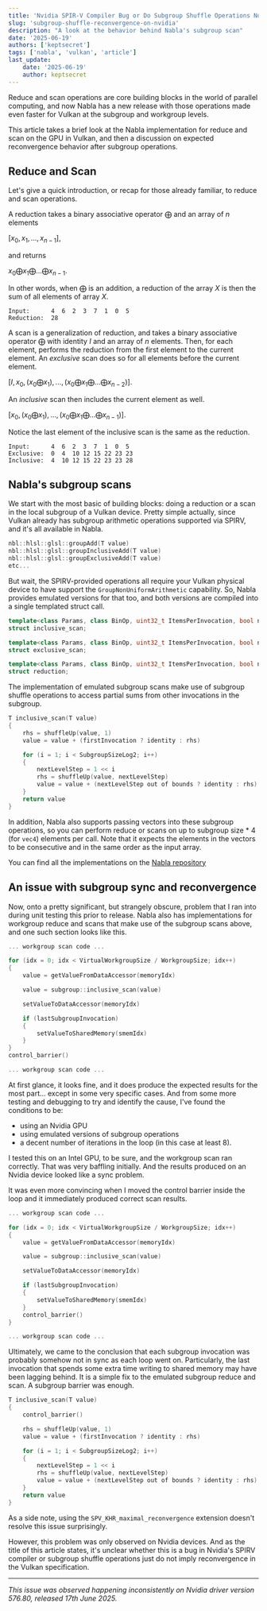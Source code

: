 ```yaml
---
title: 'Nvidia SPIR-V Compiler Bug or Do Subgroup Shuffle Operations Not Imply Reconvergence?'
slug: 'subgroup-shuffle-reconvergence-on-nvidia'
description: "A look at the behavior behind Nabla's subgroup scan"
date: '2025-06-19'
authors: ['keptsecret']
tags: ['nabla', 'vulkan', 'article']
last_update:
    date: '2025-06-19'
    author: keptsecret
---
```


Reduce and scan operations are core building blocks in the world of parallel computing, and now Nabla has a new release with those operations made even faster for Vulkan at the subgroup and workgroup levels.

This article takes a brief look at the Nabla implementation for reduce and scan on the GPU in Vulkan, and then a discussion on expected reconvergence behavior after subgroup operations.

<!-- truncate -->

## Reduce and Scan

Let's give a quick introduction, or recap for those already familiar, to reduce and scan operations.

A reduction takes a binary associative operator $\bigoplus$ and an array of $n$ elements

$\left[x_0, x_1,...,x_{n-1}\right]$,

and returns

$x_0 \bigoplus x_1 \bigoplus ... \bigoplus x_{n-1}$.

In other words, when $\bigoplus$ is an addition, a reduction of the array $X$ is then the sum of all elements of array $X$.

```
Input:      4  6  2  3  7  1  0  5
Reduction:  28
```

A scan is a generalization of reduction, and takes a binary associative operator $\bigoplus$ with identity $I$ and an array of $n$ elements.
Then, for each element, performs the reduction from the first element to the current element.
An _exclusive_ scan does so for all elements before the current element.

$\left[I, x_0, (x_0 \bigoplus x_1), ..., (x_0 \bigoplus x_1 \bigoplus ... \bigoplus x_{n-2})\right]$.

An _inclusive_ scan then includes the current element as well.

$\left[x_0, (x_0 \bigoplus x_1), ..., (x_0 \bigoplus x_1 \bigoplus ... \bigoplus x_{n-1})\right]$.

Notice the last element of the inclusive scan is the same as the reduction.

```
Input:      4  6  2  3  7  1  0  5
Exclusive:  0  4  10 12 15 22 23 23
Inclusive:  4  10 12 15 22 23 23 28
```

## Nabla's subgroup scans

We start with the most basic of building blocks: doing a reduction or a scan in the local subgroup of a Vulkan device.
Pretty simple actually, since Vulkan already has subgroup arithmetic operations supported via SPIRV, and it's all available in Nabla.

```cpp
nbl::hlsl::glsl::groupAdd(T value)
nbl::hlsl::glsl::groupInclusiveAdd(T value)
nbl::hlsl::glsl::groupExclusiveAdd(T value)
etc...
```

But wait, the SPIRV-provided operations all require your Vulkan physical device to have support the `GroupNonUniformArithmetic` capability.
So, Nabla provides emulated versions for that too, and both versions are compiled into a single templated struct call.

```cpp
template<class Params, class BinOp, uint32_t ItemsPerInvocation, bool native>
struct inclusive_scan;

template<class Params, class BinOp, uint32_t ItemsPerInvocation, bool native>
struct exclusive_scan;

template<class Params, class BinOp, uint32_t ItemsPerInvocation, bool native>
struct reduction;
```

The implementation of emulated subgroup scans make use of subgroup shuffle operations to access partial sums from other invocations in the subgroup.

```cpp
T inclusive_scan(T value)
{
    rhs = shuffleUp(value, 1)
    value = value + (firstInvocation ? identity : rhs)

    for (i = 1; i < SubgroupSizeLog2; i++)
    {
        nextLevelStep = 1 << i
        rhs = shuffleUp(value, nextLevelStep)
        value = value + (nextLevelStep out of bounds ? identity : rhs)
    }
    return value
}
```

In addition, Nabla also supports passing vectors into these subgroup operations, so you can perform reduce or scans on up to subgroup size * 4 (for `vec4`) elements per call.
Note that it expects the elements in the vectors to be consecutive and in the same order as the input array.

You can find all the implementations on the [Nabla repository](https://github.com/Devsh-Graphics-Programming/Nabla/blob/master/include/nbl/builtin/hlsl/subgroup2/arithmetic_portability_impl.hlsl)

## An issue with subgroup sync and reconvergence

Now, onto a pretty significant, but strangely obscure, problem that I ran into during unit testing this prior to release.
Nabla also has implementations for workgroup reduce and scans that make use of the subgroup scans above, and one such section looks like this.

```cpp
... workgroup scan code ...

for (idx = 0; idx < VirtualWorkgroupSize / WorkgroupSize; idx++)
{
    value = getValueFromDataAccessor(memoryIdx)

    value = subgroup::inclusive_scan(value)

    setValueToDataAccessor(memoryIdx)

    if (lastSubgroupInvocation)
    {
        setValueToSharedMemory(smemIdx)
    }
}
control_barrier()

... workgroup scan code ...
```

At first glance, it looks fine, and it does produce the expected results for the most part... except in some very specific cases.
And from some more testing and debugging to try and identify the cause, I've found the conditions to be:

* using an Nvidia GPU
* using emulated versions of subgroup operations
* a decent number of iterations in the loop (in this case at least 8).

I tested this on an Intel GPU, to be sure, and the workgroup scan ran correctly.
That was very baffling initially. And the results produced on an Nvidia device looked like a sync problem.

It was even more convincing when I moved the control barrier inside the loop and it immediately produced correct scan results.

```cpp
... workgroup scan code ...

for (idx = 0; idx < VirtualWorkgroupSize / WorkgroupSize; idx++)
{
    value = getValueFromDataAccessor(memoryIdx)

    value = subgroup::inclusive_scan(value)

    setValueToDataAccessor(memoryIdx)

    if (lastSubgroupInvocation)
    {
        setValueToSharedMemory(smemIdx)
    }
    control_barrier()
}

... workgroup scan code ...
```

Ultimately, we came to the conclusion that each subgroup invocation was probably somehow not in sync as each loop went on.
Particularly, the last invocation that spends some extra time writing to shared memory may have been lagging behind.
It is a simple fix to the emulated subgroup reduce and scan. A subgroup barrier was enough.

```cpp
T inclusive_scan(T value)
{
    control_barrier()

    rhs = shuffleUp(value, 1)
    value = value + (firstInvocation ? identity : rhs)

    for (i = 1; i < SubgroupSizeLog2; i++)
    {
        nextLevelStep = 1 << i
        rhs = shuffleUp(value, nextLevelStep)
        value = value + (nextLevelStep out of bounds ? identity : rhs)
    }
    return value
}
```

As a side note, using the `SPV_KHR_maximal_reconvergence` extension doesn't resolve this issue surprisingly.

However, this problem was only observed on Nvidia devices.
And as the title of this article states, it's unclear whether this is a bug in Nvidia's SPIRV compiler or subgroup shuffle operations just do not imply reconvergence in the Vulkan specification.

----------------------------
_This issue was observed happening inconsistently on Nvidia driver version 576.80, released 17th June 2025._
